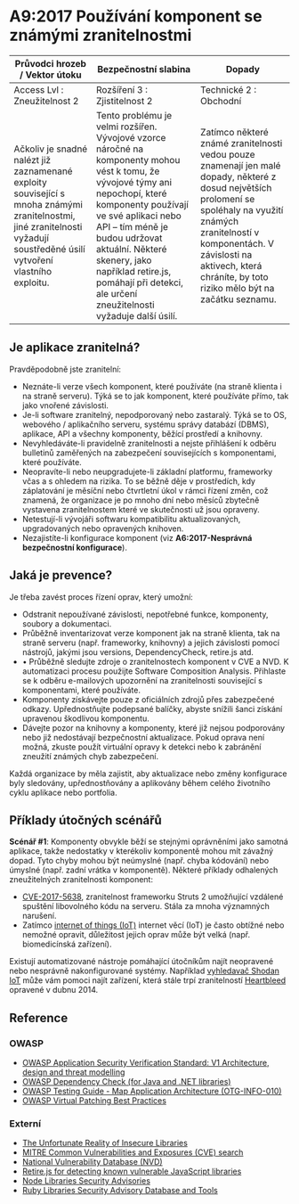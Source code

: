 # A9:2017 Používání komponent se známými zranitelnostmi

| Průvodci hrozeb / Vektor útoku | Bezpečnostní slabina           | Dopady               |
| -- | -- | -- |
| Access Lvl : Zneužitelnost 2 | Rozšíření 3 : Zjistitelnost 2 | Technické 2 : Obchodní |
| Ačkoliv je snadné nalézt již zaznamenané exploity související s mnoha známými zranitelnostmi, jiné zranitelnosti vyžadují soustředěné úsilí vytvoření vlastního exploitu. | Tento problému je velmi rozšířen. Vývojové vzorce náročné na komponenty mohou vést k tomu, že vývojové týmy ani nepochopí, které komponenty používají ve své aplikaci nebo API – tím méně je budou udržovat aktuální. Některé skenery, jako například retire.js, pomáhají při detekci, ale určení zneužitelnosti vyžaduje další úsilí. | Zatímco některé známé zranitelnosti vedou pouze znamenají jen malé dopady, některé z dosud největších prolomení se spoléhaly na využití známých zranitelností v komponentách. V závislosti na aktivech, která chráníte, by toto riziko mělo být na začátku seznamu. |

## Je aplikace zranitelná?

Pravděpodobně jste zranitelní:

* Neznáte-li verze všech komponent, které používáte (na straně klienta i na straně serveru). Týká se to jak komponent, které používáte přímo, tak jako vnořené závislosti.
* Je-li software zranitelný, nepodporovaný nebo zastaralý. Týká se to OS, webového / aplikačního serveru, systému správy databází (DBMS), aplikace, API a všechny komponenty, běžící prostředí a knihovny.
* Nevyhledáváte-li pravidelně zranitelnosti a nejste přihlášení k odběru bulletinů zaměřených na zabezpečení souvisejících s komponentami, které používáte.
* Neopravíte-li nebo neupgradujete-li základní platformu, frameworky včas a s ohledem na rizika. To se běžně děje v prostředích, kdy záplatování je měsíční nebo čtvrtletní úkol v rámci řízení změn, což znamená, že organizace je po mnoho dní nebo měsíců zbytečně vystavena zranitelnostem které ve skutečnosti už jsou opraveny.
* Netestují-li vývojáři softwaru kompatibilitu aktualizovaných, upgradovaných nebo opravených knihoven.
* Nezajistíte-li konfigurace komponent (viz **A6:2017-Nesprávná bezpečnostní konfigurace**).

## Jaká je prevence?

Je třeba zavést proces řízení oprav, který umožní:

* Odstranit nepoužívané závislosti, nepotřebné funkce, komponenty, soubory a dokumentaci.
* Průběžně inventarizovat verze komponent jak na straně klienta, tak na straně serveru (např. frameworky, knihovny) a jejich závislosti pomocí nástrojů, jakými jsou versions, DependencyCheck, retire.js atd.  
* •	Průběžně sledujte zdroje o zranitelnostech komponent v CVE a NVD. K automatizaci procesu použijte Software Composition Analysis. Přihlaste se k odběru e-mailových upozornění na zranitelnosti související s komponentami, které používáte. 
* Komponenty získávejte pouze z oficiálních zdrojů přes zabezpečené odkazy. Upřednostňujte podepsané balíčky, abyste snížili šanci získání upravenou škodlivou komponentu.
* Dávejte pozor na knihovny a komponenty, které již nejsou podporovány nebo již nedostávají bezpečnostní aktualizace. Pokud oprava není možná, zkuste použít virtuální opravy k detekci nebo k zabránění zneužití známých chyb zabezpečení.

Každá organizace by měla zajistit, aby aktualizace nebo změny konfigurace byly sledovány, upřednostňovány a aplikovány během celého životního cyklu aplikace nebo portfolia.

## Příklady útočných scénářů

**Scénář #1**: Komponenty obvykle běží se stejnými oprávněními jako samotná aplikace, takže nedostatky v kterékoliv komponentě mohou mít závažný dopad. Tyto chyby mohou být neúmyslné (např. chyba kódování) nebo úmyslné (např. zadní vrátka v komponentě). Některé příklady odhalených zneužitelných zranitelnosti komponent:

* [CVE-2017-5638](https://cve.mitre.org/cgi-bin/cvename.cgi?name=CVE-2017-5638), zranitelnost frameworku Struts 2 umožňující vzdálené spuštění libovolného kódu na serveru. Stála za mnoha významných narušení.
* Zatímco [internet of things (IoT)](https://en.wikipedia.org/wiki/Internet_of_things) internet věcí (IoT) je často obtížné nebo nemožné opravit, důležitost jejich oprav může být velká (např. biomedicínská zařízení).

Existují automatizované nástroje pomáhající útočníkům najít neopravené nebo nesprávně nakonfigurované systémy. Například [vyhledavač Shodan IoT](https://www.shodan.io/report/89bnfUyJ) může vám pomoci najít zařízení, která stále trpí zranitelností [Heartbleed](https://en.wikipedia.org/wiki/Heartbleed) opravené v dubnu 2014.

## Reference

### OWASP

* [OWASP Application Security Verification Standard: V1 Architecture, design and threat modelling](https://www.owasp.org/index.php/ASVS_V1_Architecture)
* [OWASP Dependency Check (for Java and .NET libraries)](https://www.owasp.org/index.php/OWASP_Dependency_Check)
* [OWASP Testing Guide - Map Application Architecture (OTG-INFO-010)](https://www.owasp.org/index.php/Map_Application_Architecture_(OTG-INFO-010))
* [OWASP Virtual Patching Best Practices](https://www.owasp.org/index.php/Virtual_Patching_Best_Practices)

### Externí

* [The Unfortunate Reality of Insecure Libraries](https://www.aspectsecurity.com/research-presentations/the-unfortunate-reality-of-insecure-libraries)
* [MITRE Common Vulnerabilities and Exposures (CVE) search](https://www.cvedetails.com/version-search.php)
* [National Vulnerability Database (NVD)](https://nvd.nist.gov/)
* [Retire.js for detecting known vulnerable JavaScript libraries](https://github.com/retirejs/retire.js/)
* [Node Libraries Security Advisories](https://nodesecurity.io/advisories)
* [Ruby Libraries Security Advisory Database and Tools](https://rubysec.com/)
